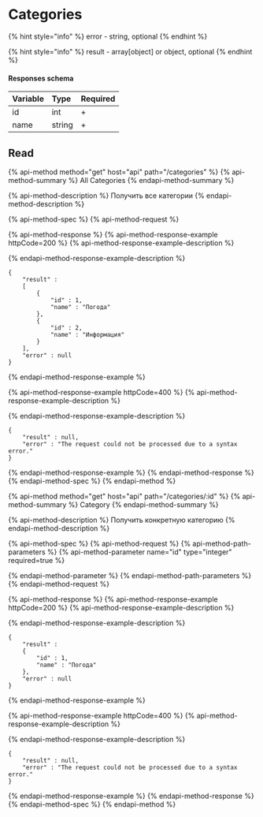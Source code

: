 # Categories

{% hint style="info" %}
error - string, optional
{% endhint %}

{% hint style="info" %}
result - array\[object\] or object, optional
{% endhint %}

#### Responses schema

| Variable | Type | Required |
| :--- | :--- | :--- |
| id | int | + |
| name | string | + |

## Read

{% api-method method="get" host="api" path="/categories" %}
{% api-method-summary %}
All Categories
{% endapi-method-summary %}

{% api-method-description %}
Получить все категории
{% endapi-method-description %}

{% api-method-spec %}
{% api-method-request %}

{% api-method-response %}
{% api-method-response-example httpCode=200 %}
{% api-method-response-example-description %}

{% endapi-method-response-example-description %}

```
{  
    "result" : 
    [
        { 
            "id" : 1, 
            "name" : "Погода" 
        }, 
        { 
            "id" : 2, 
            "name" : "Информация" 
        }
    ], 
    "error" : null
}
```
{% endapi-method-response-example %}

{% api-method-response-example httpCode=400 %}
{% api-method-response-example-description %}

{% endapi-method-response-example-description %}

```
{ 
    "result" : null,
    "error" : "The request could not be processed due to a syntax error."
}
```
{% endapi-method-response-example %}
{% endapi-method-response %}
{% endapi-method-spec %}
{% endapi-method %}

{% api-method method="get" host="api" path="/categories/:id" %}
{% api-method-summary %}
Category
{% endapi-method-summary %}

{% api-method-description %}
Получить конкретную категорию
{% endapi-method-description %}

{% api-method-spec %}
{% api-method-request %}
{% api-method-path-parameters %}
{% api-method-parameter name="id" type="integer" required=true %}

{% endapi-method-parameter %}
{% endapi-method-path-parameters %}
{% endapi-method-request %}

{% api-method-response %}
{% api-method-response-example httpCode=200 %}
{% api-method-response-example-description %}

{% endapi-method-response-example-description %}

```
{ 
    "result" :
    {
        "id" : 1, 
        "name" : "Погода"
    },
    "error" : null
}
```
{% endapi-method-response-example %}

{% api-method-response-example httpCode=400 %}
{% api-method-response-example-description %}

{% endapi-method-response-example-description %}

```
{ 
    "result" : null,
    "error" : "The request could not be processed due to a syntax error."
}
```
{% endapi-method-response-example %}
{% endapi-method-response %}
{% endapi-method-spec %}
{% endapi-method %}

